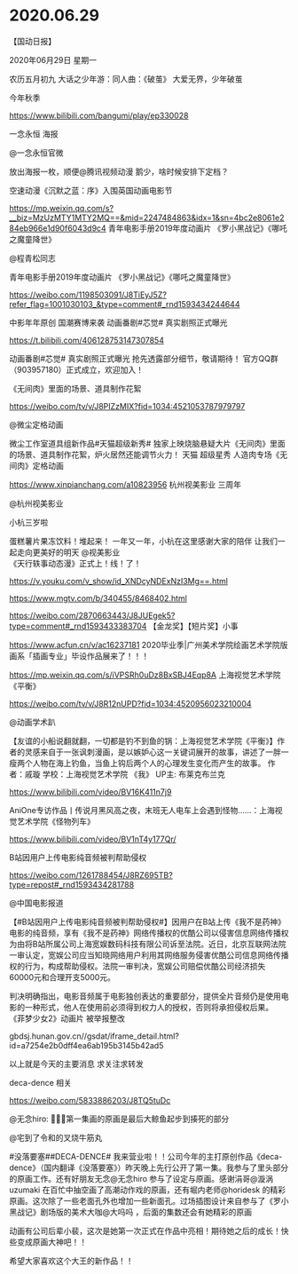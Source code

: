 # 2020.06.29



【国动日报】

2020年06月29日  星期一

农历五月初九
 大话之少年游：同人曲：《破茧》 大爱无界，少年破茧

今年秋季

https://www.bilibili.com/bangumi/play/ep330028

 
一念永恒 海报

@一念永恒官微                            

放出海报一枚，顺便@腾讯视频动漫 鹅少，啥时候安排下定档？


空速动漫《沉默之蓝：序》入围英国动画电影节

https://mp.weixin.qq.com/s?__biz=MzUzMTY1MTY2MQ==&mid=2247484863&idx=1&sn=4bc2e8061e284eb966e1d90f6043d9c4
青年电影手册2019年度动画片 《罗小黑战记》《哪吒之魔童降世》

@程青松同志                                                                  

青年电影手册2019年度动画片 《罗小黑战记》《哪吒之魔童降世》

https://weibo.com/1198503091/J8TiEyJ5Z?refer_flag=1001030103_&type=comment#_rnd1593434244644



中影年年原创 国潮赛博来袭 动画番剧#芯觉# 真实剧照正式曝光

https://t.bilibili.com/406128753147307854

动画番剧#芯觉# 真实剧照正式曝光
抢先透露部分细节，敬请期待！
官方QQ群（903957180）正式成立，欢迎加入！  


《无间肉》里面的场景、道具制作花絮

https://weibo.com/tv/v/J8PIZzMIX?fid=1034:4521053787979797

@微尘定格动画                            

微尘工作室道具组新作品#天猫超级新秀# 独家上映烧脑悬疑大片《无间肉》里面的场景、道具制作花絮，炉火居然还能调节火力！
天猫 超级星秀 人造肉专场《无间肉》定格动画

https://www.xinpianchang.com/a10823956
杭州视美影业 三周年

@杭州视美影业

小杭三岁啦

蛋糕薯片果冻饮料！堆起来！ 
一年又一年，小杭在这里感谢大家的陪伴
让我们一起走向更美好的明天 
@视美影业                
《天行轶事动态漫》正式上！线！了！

https://v.youku.com/v_show/id_XNDcyNDExNzI3Mg==.html

https://www.mgtv.com/b/340455/8468402.html

https://weibo.com/2870663443/J8JUEgek5?type=comment#_rnd1593433383704
  【金龙奖】【短片奖】小事

https://www.acfun.cn/v/ac16237181
2020毕业季|广州美术学院绘画艺术学院版画系「插画专业」毕设作品展来了！！！

https://mp.weixin.qq.com/s/iVPSRh0uDz8BxSBJ4Eqp8A
上海视觉艺术学院《平衡》

https://weibo.com/tv/v/J8R12nUPD?fid=1034:4520956023210004

@动画学术趴      

【友谊的小船说翻就翻，一切都是钓不到鱼的锅：上海视觉艺术学院《平衡》】作者的灵感来自于一张讽刺漫画，是以嫉妒心这一关键词展开的故事，讲述了一胖一瘦两个人物在海上钓鱼，当鱼上钩后两个人的心理发生变化而产生的故事。
作者：戚璇
学校：上海视觉艺术学院
《我》 UP主: 布莱克布兰克

https://www.bilibili.com/video/BV16K411n7j9

 
AniOne专访作品丨传说月黑风高之夜，末班无人电车上会遇到怪物……：上海视觉艺术学院《怪物列车》

https://www.bilibili.com/video/BV1nT4y177Qr/

 
B站因用户上传电影纯音频被判帮助侵权

https://weibo.com/1261788454/J8RZ695TB?type=repost#_rnd1593434281788

@中国电影报道

【#B站因用户上传电影纯音频被判帮助侵权#】因用户在B站上传《我不是药神》电影的纯音频，享有《我不是药神》网络传播权的优酷公司以侵害信息网络传播权为由将B站所属公司上海宽娱数码科技有限公司诉至法院。近日，北京互联网法院一审认定，宽娱公司应当知晓网络用户利用其网络服务侵害优酷公司信息网络传播权的行为，构成帮助侵权。法院一审判决，宽娱公司赔偿优酷公司经济损失60000元和合理开支5000元。

判决明确指出，电影音频属于电影独创表达的重要部分，提供全片音频仍是使用电影的一种形式，他人在使用前必须得到权力人的授权，否则将承担侵权后果。
《菲梦少女2》动画片 被举报整改

gbdsj.hunan.gov.cn//gsdat/iframe_detail.html?id=a7254e2b0dff4ea6ab195b3145b42ad5



以上就是今天的主要消息
求关注求转发

deca-dence  相关

https://weibo.com/5833886203/J8TQ5tuDc

@无念hiro: 👏👏👏第一集画的原画是最后大鲸鱼起步到揍死的部分

@宅到了令和的叉烧牛筋丸

#没落要塞##DECA-DENCE# 我来营业啦！！公司今年的主打原创作品《deca-dence》（国内翻译《没落要塞》）昨天晚上先行公开了第一集。我参与了里头部分的原画工作。还有好朋友无念@无念hiro 参与了设定与原画。感谢涓哥@漩涡uzumaki 在百忙中抽空画了高潮动作戏的原画，还有堀内老师@horidesk 的精彩原画。这次除了一些老面孔外也增加一些新面孔。过场插图设计来自参与了《罗小黑战记》剧场版的美术大咖@大吗吗 ，后面的集数还会有她精彩的原画

动画有公司后辈小裴，这次是她第一次正式在作品中亮相！期待她之后的成长！快些变成原画大神吧！！

希望大家喜欢这个大王的新作品！！



